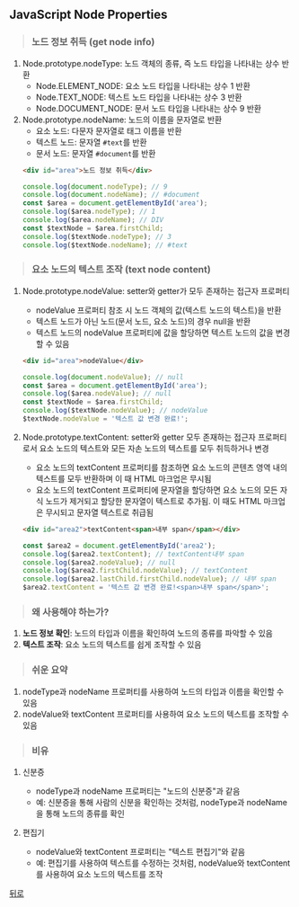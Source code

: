 ## JavaScript Node Properties
> ### 노드 정보 취득 (get node info)
1. Node.prototype.nodeType: 노드 객체의 종류, 즉 노드 타입을 나타내는 상수 반환
    - Node.ELEMENT_NODE: 요소 노드 타입을 나타내는 상수 1 반환
    - Node.TEXT_NODE: 텍스트 노드 타입을 나타내는 상수 3 반환
    - Node.DOCUMENT_NODE: 문서 노드 타입을 나타내는 상수 9 반환
2. Node.prototype.nodeName: 노드의 이름을 문자열로 반환
    - 요소 노드: 다문자 문자열로 태그 이름을 반환
    - 텍스트 노드: 문자열 `#text`를 반환
    - 문서 노드: 문자열 `#document`를 반환
    ```html
    <div id="area">노드 정보 취득</div>
    ```
    ```javascript
    console.log(document.nodeType); // 9
    console.log(document.nodeName); // #document
    const $area = document.getElementById('area');
    console.log($area.nodeType); // 1
    console.log($area.nodeName); // DIV
    const $textNode = $area.firstChild;
    console.log($textNode.nodeType); // 3
    console.log($textNode.nodeName); // #text
    ```

> ### 요소 노드의 텍스트 조작 (text node content)
1. Node.prototype.nodeValue: setter와 getter가 모두 존재하는 접근자 프로퍼티
    - nodeValue 프로퍼티 참조 시 노드 객체의 값(텍스트 노드의 텍스트)을 반환
    - 텍스트 노드가 아닌 노드(문서 노드, 요소 노드)의 경우 null을 반환
    - 텍스트 노드의 nodeValue 프로퍼티에 값을 할당하면 텍스트 노드의 값을 변경할 수 있음
    ```html
    <div id="area">nodeValue</div>
    ```
    ```javascript
    console.log(document.nodeValue); // null
    const $area = document.getElementById('area');
    console.log($area.nodeValue); // null
    const $textNode = $area.firstChild;
    console.log($textNode.nodeValue); // nodeValue
    $textNode.nodeValue = '텍스트 값 변경 완료!';
    ```

2. Node.prototype.textContent: setter와 getter 모두 존재하는 접근자 프로퍼티로서 요소 노드의 텍스트와 모든 자손 노드의 텍스트를 모두 취득하거나 변경
    - 요소 노드의 textContent 프로퍼티를 참조하면 요소 노드의 콘텐츠 영역 내의 텍스트를 모두 반환하며 이 때 HTML 마크업은 무시됨
    - 요소 노드의 textContent 프로퍼티에 문자열을 할당하면 요소 노드의 모든 자식 노드가 제거되고 할당한 문자열이 텍스트로 추가됨. 이 때도 HTML 마크업은 무시되고 문자열 텍스트로 취급됨
    ```html
    <div id="area2">textContent<span>내부 span</span></div>
    ```
    ```javascript
    const $area2 = document.getElementById('area2');
    console.log($area2.textContent); // textContent내부 span
    console.log($area2.nodeValue); // null
    console.log($area2.firstChild.nodeValue); // textContent
    console.log($area2.lastChild.firstChild.nodeValue); // 내부 span
    $area2.textContent = '텍스트 값 변경 완료!<span>내부 span</span>';
    ```

> ### 왜 사용해야 하는가?
1. **노드 정보 확인**: 노드의 타입과 이름을 확인하여 노드의 종류를 파악할 수 있음
2. **텍스트 조작**: 요소 노드의 텍스트를 쉽게 조작할 수 있음

> ### 쉬운 요약
1. nodeType과 nodeName 프로퍼티를 사용하여 노드의 타입과 이름을 확인할 수 있음
2. nodeValue와 textContent 프로퍼티를 사용하여 요소 노드의 텍스트를 조작할 수 있음

> ### 비유
1. 신분증
    - nodeType과 nodeName 프로퍼티는 "노드의 신분증"과 같음
    - 예: 신분증을 통해 사람의 신분을 확인하는 것처럼, nodeType과 nodeName을 통해 노드의 종류를 확인

2. 편집기
    - nodeValue와 textContent 프로퍼티는 "텍스트 편집기"와 같음
    - 예: 편집기를 사용하여 텍스트를 수정하는 것처럼, nodeValue와 textContent를 사용하여 요소 노드의 텍스트를 조작

[뒤로](javascript.md)
